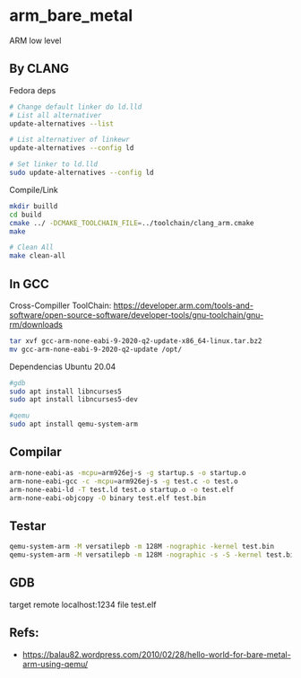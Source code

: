 # arm_bare_metal
ARM low level

## By CLANG
Fedora deps
```bash
# Change default linker do ld.lld
# List all alternativer
update-alternatives --list

# List alternativer of linkewr
update-alternatives --config ld

# Set linker to ld.lld
sudo update-alternatives --config ld
```

Compile/Link
```bash
mkdir builld
cd build
cmake ../ -DCMAKE_TOOLCHAIN_FILE=../toolchain/clang_arm.cmake
make

# Clean All
make clean-all

```


## In GCC
Cross-Compiller ToolChain: https://developer.arm.com/tools-and-software/open-source-software/developer-tools/gnu-toolchain/gnu-rm/downloads
```bash
tar xvf gcc-arm-none-eabi-9-2020-q2-update-x86_64-linux.tar.bz2
mv gcc-arm-none-eabi-9-2020-q2-update /opt/
```

Dependencias Ubuntu 20.04
```bash
#gdb
sudo apt install libncurses5
sudo apt install libncurses5-dev

#qemu
sudo apt install qemu-system-arm
```

## Compilar
```bash
arm-none-eabi-as -mcpu=arm926ej-s -g startup.s -o startup.o
arm-none-eabi-gcc -c -mcpu=arm926ej-s -g test.c -o test.o
arm-none-eabi-ld -T test.ld test.o startup.o -o test.elf
arm-none-eabi-objcopy -O binary test.elf test.bin
```

## Testar
```bash
qemu-system-arm -M versatilepb -m 128M -nographic -kernel test.bin
qemu-system-arm -M versatilepb -m 128M -nographic -s -S -kernel test.bin
```



## GDB
target remote localhost:1234
file test.elf

## Refs:
- https://balau82.wordpress.com/2010/02/28/hello-world-for-bare-metal-arm-using-qemu/




